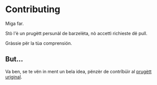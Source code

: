 # Contributing

Miga far.

Stò l'è un prugètt persunàl de barzelèta, nò accettì richieste dë pull.

Gràssie për la tùa comprensión.

## But...

Va ben, se te vën in ment un bela idea, pënzèr de contrîbüìr al [prugètt uriginal](https://github.com/knicklabs/lorem-ipsum.js).
